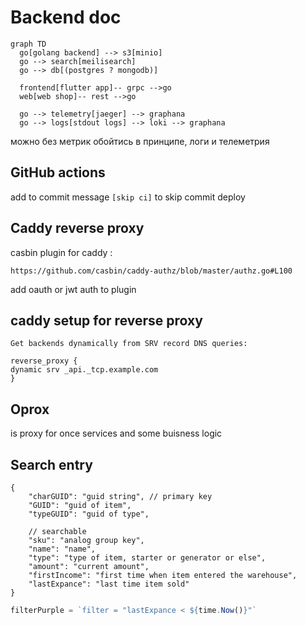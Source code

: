 # Backend doc

```mermaid
graph TD
  go[golang backend] --> s3[minio]
  go --> search[meilisearch]
  go --> db[(postgres ? mongodb)]
  
  frontend[flutter app]-- grpc -->go
  web[web shop]-- rest -->go
 
  go --> telemetry[jaeger] --> graphana
  go --> logs[stdout logs] --> loki --> graphana
```
можно без метрик обойтись в принципе, логи и телеметрия

## GitHub actions

add to commit message ```[skip ci]``` to skip commit deploy

## Caddy reverse proxy

casbin plugin for caddy :

```http
https://github.com/casbin/caddy-authz/blob/master/authz.go#L100
```

add oauth or jwt auth to plugin

## caddy setup for reverse proxy

```text
Get backends dynamically from SRV record DNS queries:

reverse_proxy {
dynamic srv _api._tcp.example.com
}
```

## Oprox

is proxy for once services and some buisness logic

## Search entry

```json5
{
    "charGUID": "guid string", // primary key
    "GUID": "guid of item",
    "typeGUID": "guid of type",

    // searchable
    "sku": "analog group key",
    "name": "name",
    "type": "type of item, starter or generator or else",
    "amount": "current amount",
    "firstIncome": "first time when item entered the warehouse",
    "lastExpance": "last time item sold"
}
```

```js
filterPurple = `filter = "lastExpance < ${time.Now()}"`
```
